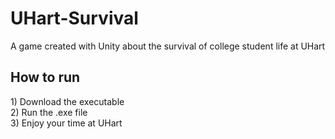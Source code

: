 # UHart-Survival
A game created with Unity about the survival of college student life at UHart

<h2> How to run </h2>
 1) Download the executable<br>
 2) Run the .exe file<br>
 3) Enjoy your time at UHart
